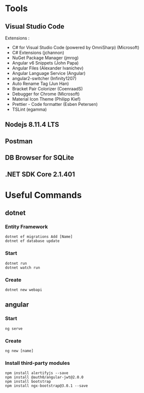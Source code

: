 # Tools
## Visual Studio Code
Extensions :
 * C# for Visual Studio Code (powered by OmniSharp) (Microsoft)
 * C# Extensions (jchannon)
 * NuGet Package Manager (jmrog)
 * Angular v6 Snippets (John Papa)
 * Angular Files (Alexander Ivanichev)
 * Angular Language Service (Angular)
 * angular2-switcher (Infinity1207)
 * Auto Rename Tag (Jun Han)
 * Bracket Pair Colorizer (CoenraadS)
 * Debugger for Chrome (Microsoft)
 * Material Icon Theme (Philipp Kief)
 * Prettier - Code formatter (Esben Petersen)
 * TSLint (egamma)

## Nodejs 8.11.4 LTS
## Postman
## DB Browser for SQLite
## .NET SDK Core 2.1.401

# Useful Commands
## dotnet
### Entity Framework
```
dotnet ef migrations Add [Name]
dotnet ef database update
```

### Start
```
dotnet run
dotnet watch run
```

### Create
```
dotnet new webapi
```

## angular
### Start
```
ng serve
```

### Create
```
ng new [name]
```

### Install third-party modules
```
npm install alertifyjs --save
npm install @auth0/angular-jwt@2.0.0
npm install bootstrap
npm install ngx-bootstrap@3.0.1 --save
```